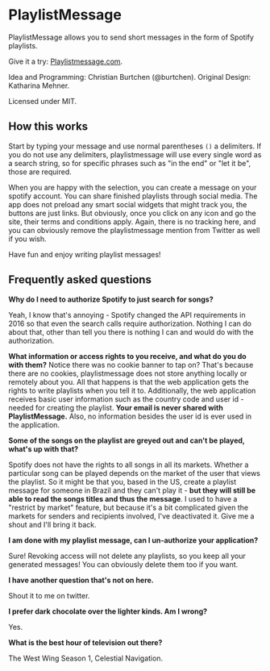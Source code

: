 # PlaylistMessage
PlaylistMessage allows you to send short messages in the form of Spotify playlists.

Give it a try: [Playlistmessage.com](https://playlistmessage.com).

Idea and Programming: Christian Burtchen (@burtchen). Original Design: Katharina Mehner.

Licensed under MIT.

## How this works
Start by typing your message and use normal parentheses `()` a delimiters. If you do not use any delimiters, playlistmessage will use every single word as a search string, so for specific phrases such as "in the end" or "let it be", those are required.

When you are happy with the selection, you can create a message on your spotify account. You can share finished playlists through social media. The app does not preload any smart social widgets that might track you, the buttons are just links. But obviously, once you click on any icon and go the site, their terms and conditions apply. Again, there is no tracking here, and you can obviously remove the playlistmessage mention from Twitter as well if you wish.

Have fun and enjoy writing playlist messages!

## Frequently asked questions

**Why do I need to authorize Spotify to just search for songs?**

Yeah, I know that's annoying - Spotify changed the API requirements in 2016 so that even the search calls require authorization. Nothing I can do about that, other than tell you there is nothing I can and would do with the authorization.

**What information or access rights to you receive, and what do you do with them?**
Notice there was no cookie banner to tap on? That's because there are no cookies, playlistmessage does not store anything locally or remotely about you. All that happens is that the web application gets the rights to write playlists when you tell it to. Additionally, the web application receives basic user information such as the country code and user id - needed for creating the playlist. **Your email is never shared with PlaylistMessage.** Also, no information besides the user id is ever used in the application.

**Some of the songs on the playlist are greyed out and can't be played, what's up with that?**

Spotify does not have the rights to all songs in all its markets. Whether a particular song can be played depends on the market of the user that views the playlist. So it might be that you, based in the US, create a playlist message for someone in Brazil and they can't play it - **but they will still be able to read the songs titles and thus the message**. I used to have a "restrict by market" feature, but because it's a bit complicated given the markets for senders and recipients involved, I've deactivated it. Give me a shout and I'll bring it back.

**I am done with my playlist message, can I un-authorize your application?**

Sure! Revoking access will not delete any playlists, so you keep all your generated messages! You can obviously delete them too if you want. 

**I have another question that's not on here.**

Shout it to me on twitter.

**I prefer dark chocolate over the lighter kinds. Am I wrong?**

Yes.

**What is the best hour of television out there?**

The West Wing Season 1, Celestial Navigation.